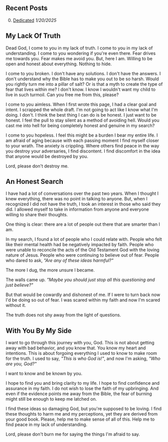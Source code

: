## Recent Posts
0. [Dedicated](/post/0) *1/20/2025*

## My Lack Of Truth
Dead God, I come to you in my lack of truth. I come to you in my lack of understanding. I come to you wondering if you're even there. Fear drives me towards you. Fear makes me avoid you. But, here I am. Willing to be open and honest about everything. Nothing to hide.

I come to you broken. I don't have any solutions. I don't have the answers. I don't understand why the Bible has to make you out to be so harsh. Would you rightly turn me into a pillar of salt? Or is that a myth to create the type of fear that lives within me? I don't know. I know I wouldn't want my child to live in such turmoil. Can you free me from this, please?

I come to you aimless. When I first wrote this page, I had a clear goal and intent. I scrapped the whole draft. I'm not going to act like I know what I'm doing. I don't. I think the best thing I can do is be honest. I just want to be honest. I feel the pull to stay silent as a method of avoiding hell. Would you cast me into hell for being completely honest and genuine in my search?

I come to you hopeless. I feel this might be a burden I bear my entire life. I am afraid of aging because with each passing moment I find myself closer to your wrath. The anxiety is crippling. Where others find peace in the way you destroy your adversaries, I find discontent. I find discomfort in the idea that anyone would be destroyed by you.

Lord, please don't destroy me.

## An Honest Search
I have had a lot of conversations over the past two years. When I thought I knew everything, there was no point in talking to anyone. But, when I recognized I did not have the truth, I took an interest in those who said they did. I allowed myself to take in information from anyone and everyone willing to share their thoughts.

One thing is clear: there are a lot of people out there that are smarter than I am.

In my search, I found a lot of people who I could relate with. People who felt like their mental health had be negatively impacted by faith. People who were unable to reconcile the acts of the Old Testament God with the loving nature of Jesus. People who were continuing to believe out of fear. People who dared to ask, *"Are any of these ideas harmful?"*

The more I dug, the more unsure I became.

The walls came up. *"Maybe you should just stop all this questioning and just believe?"*

But that would be cowardly and dishonest of me. If I were to turn back now I'd be doing so out of fear. I was scared within my faith and now I'm scared without it.

The truth does not shy away from the light of questions.

## With You By My Side
I want to go through this journey with you, God. This is not about getting away with bad behavior, and you know that. You know my heart and intentions. This is about forgoing everything I used to know to make room for the truth. I used to say, *"This is who God is!"*, and now I'm asking, *"Who are you, God?"*

I want to know and be known by you.

I hope to find you and bring clarity to my life. I hope to find confidence and assurance in my faith. I do not wish to lose the faith of my upbringing. And even if the evidence points me away from the Bible, the fear of burning might still be enough to keep me latched on.

I find these ideas so damaging God, but you're supposed to be loving. I find these thoughts to harm me and my perceptions, yet they are derived from your good book. Please, help me to make sense of all of this. Help me to find peace in my lack of understanding.

Lord, please don't burn me for saying the things I'm afraid to say.
